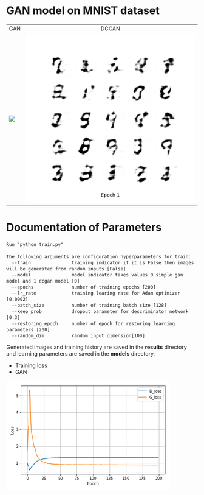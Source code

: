 # GAN model on MNIST dataset 

<table align='center'>
<tr align='center'>
<td> GAN</td>
<td> DCGAN</td>
</tr>
<tr>
<td><img src = 'results/gan_animation.gif'>
<td><img src = 'results/dcgan_animation.gif'>
</tr>
</table>


# Documentation of Parameters
    
    Run "python train.py"
    
    The following arguments are configuration hyperparameters for train: 
      --train               training indicator if it is False then images will be generated from random inputs [False]
      --model               model indicator takes values 0 simple gan model and 1 dcgan model [0]
      --epochs              number of training epochs [200]
      --lr_rate             training learing rate for Adam optimizer [0.0002]
      --batch_size          number of training batch size [128]
      --keep_prob           dropout parameter for descriminator network [0.3]
      --restoring_epoch     number of epoch for restoring learning parameters [200]
      --random_dim          random input dimension[100]

Generated images and training history are saved in the **results** directory and learning parameters are saved in the **models** directory.


* Training loss
 * GAN

![Loss](results/gan_train_history.png)
